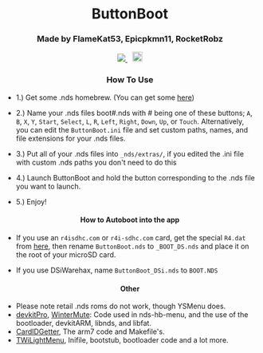 <h1 align= "center">ButtonBoot</h1>
<h3 align= "center">Made by FlameKat53, Epicpkmn11, RocketRobz</h3>
<p align= "center">
 <span style="padding-right: 5px;">
  <a href="https://travis-ci.org/FlameKat53/ButtonBoot">
   <img src="https://travis-ci.org/FlameKat53/ButtonBoot.svg?branch=master">
  </a>
  </span>
  <span style="padding-left: 5px;">
  <a href="https://dshomebrew.serveo.net/">
   <img src="https://github.com/ahezard/nds-bootstrap/blob/master/images/Rocket.Chat button.png" height="20">
  </a>
 </span>
</p>

<h3 align= "center">How To Use</h3>
</p>

- 1.) Get some .nds homebrew. (You can get some [here](https://www.gamebrew.org/wiki/List_of_DS_homebrew_applications))

- 2.) Name your .nds files boot#.nds with # being one of these buttons; `A`, `B`, `X`, `Y`, `Start`, `Select`, `L`, `R`, `Left`, `Right`, `Down`, `Up`, or `Touch`. Alternatively, you can edit the `ButtonBoot.ini` file and set custom paths, names, and file extensions for your .nds files.

- 3.) Put all of your .nds files into `_nds/extras/`, if you edited the .ini file with custom .nds paths you don't need to do this

- 4.) Launch ButtonBoot and hold the button corresponding to the .nds file you want to launch.

- 5.) Enjoy!


<h4 align= "center">How to Autoboot into the app</h4>
</p>

- If you use an `r4isdhc.com` or `r4i-sdhc.com` card, get the special `R4.dat` from [here](https://cdn.discordapp.com/attachments/286686210225864725/558474658274607114/r4.dat), then rename `ButtonBoot.nds` to `_BOOT_DS.nds` and place it on the root of your microSD card.

- If you use DSiWarehax, name `ButtonBoot_DSi.nds` to `BOOT.NDS`

<h4 align= "center">Other</h4>
</p>

- Please note retail .nds roms do not work, though YSMenu does.
- [devkitPro](https://github.com/devkitPro), [WinterMute](https://github.com/WinterMute): Code used in nds-hb-menu, and the use of the bootloader, devkitARM, libnds, and libfat.
- [CardIDGetter](https://github.com/RocketRobz/CardIDGetter), The arm7 code and Makefile's.
- [TWiLightMenu](https://github.com/RocketRobz/TWiLightMenu), Inifile, bootstub, bootloader code and a lot more.

